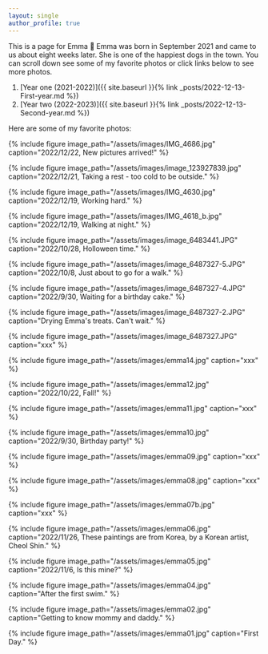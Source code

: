 ```yaml
---
layout: single
author_profile: true
---
```


This is a page for Emma :feet:  Emma was born in September 2021 and came to us about eight weeks later. 
She is one of the happiest dogs in the town. You can scroll down see some of my favorite photos or click links below to see more photos.

1. [Year one (2021-2022)]({{ site.baseurl }}{% link _posts/2022-12-13-First-year.md %})
2. [Year two (2022-2023)]({{ site.baseurl }}{% link _posts/2022-12-13-Second-year.md %})

Here are some of my favorite photos:

{% include figure image_path="/assets/images/IMG_4686.jpg" caption="2022/12/22, New pictures arrived!" %} 

{% include figure image_path="/assets/images/image_123927839.jpg" caption="2022/12/21, Taking a rest - too cold to be outside." %} 

{% include figure image_path="/assets/images/IMG_4630.jpg" caption="2022/12/19, Working hard." %} 

{% include figure image_path="/assets/images/IMG_4618_b.jpg" caption="2022/12/19, Walking at night." %} 

{% include figure image_path="/assets/images/image_6483441.JPG" caption="2022/10/28, Holloween time." %}

{% include figure image_path="/assets/images/image_6487327-5.JPG" caption="2022/10/8, Just about to go for a walk." %}

{% include figure image_path="/assets/images/image_6487327-4.JPG" caption="2022/9/30, Waiting for a birthday cake." %}

{% include figure image_path="/assets/images/image_6487327-2.JPG" caption="Drying Emma's treats. Can't wait." %}

{% include figure image_path="/assets/images/image_6487327.JPG" caption="xxx" %}

{% include figure image_path="/assets/images/emma14.jpg" caption="xxx" %}

{% include figure image_path="/assets/images/emma12.jpg" caption="2022/10/22, Fall!" %}

{% include figure image_path="/assets/images/emma11.jpg" caption="xxx" %}

{% include figure image_path="/assets/images/emma10.jpg" caption="2022/9/30, Birthday party!" %}

{% include figure image_path="/assets/images/emma09.jpg" caption="xxx" %}

{% include figure image_path="/assets/images/emma08.jpg" caption="xxx" %}

{% include figure image_path="/assets/images/emma07b.jpg" caption="xxx" %}

{% include figure image_path="/assets/images/emma06.jpg" caption="2022/11/26, These paintings are from Korea, by a Korean artist, Cheol Shin." %}

{% include figure image_path="/assets/images/emma05.jpg" caption="2022/11/6, Is this mine?" %}

{% include figure image_path="/assets/images/emma04.jpg" caption="After the first swim." %}

{% include figure image_path="/assets/images/emma02.jpg" caption="Getting to know mommy and daddy." %}

{% include figure image_path="/assets/images/emma01.jpg" caption="First Day." %}

